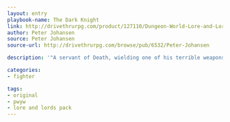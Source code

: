 ```yaml
---
layout: entry
playbook-name: The Dark Knight
link: http://drivethrurpg.com/product/127110/Dungeon-World-Lore-and-Lords-Pack
author: Peter Johansen
source: Peter Johansen
source-url: http://drivethrurpg.com/browse/pub/6532/Peter-Johansen

description: '"A servant of Death, wielding one of his terrible weapons and powers in exchange for a dark price."'

categories:
- fighter

tags:
- original
- pwyw
- lore and lords pack
---
```

